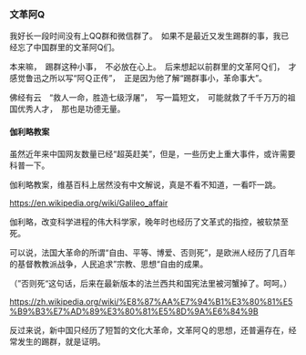 ### 文革阿Q

我好长一段时间没有上QQ群和微信群了。　如果不是最近又发生踢群的事，我已经忘了中国群里的文革阿Q们。

本来嘛，　踢群这种小事，　不必放在心上。　后来想起以前群里的文革阿Ｑ们，　才感觉鲁迅之所以写“阿Ｑ正传”，　正是因为他了解“踢群事小，革命事大”。

佛经有云　“救人一命，胜造七级浮屠”，　写一篇短文，　可能就救了千千万万的祖国优秀人才，　那也是功德无量。


#### 伽利略教案

虽然近年来中国网友数量已经“超英赶美”，但是，一些历史上重大事件，或许需要科普一下。

伽利略教案，维基百科上居然没有中文解说，真是不看不知道，一看吓一跳。

https://en.wikipedia.org/wiki/Galileo_affair

伽利略，改变科学进程的伟大科学家，晚年时也经历了文革式的指控，被软禁至死。

可以说，法国大革命的所谓“自由、平等、博爱、否则死”，是欧洲人经历了几百年的基督教教派战争，人民追求”宗教、思想“自由的成果。

（”否则死“这句话，后来在最新版本的法兰西共和国宪法里被河蟹掉了。呵呵。）

https://zh.wikipedia.org/wiki/%E8%87%AA%E7%94%B1%E3%80%81%E5%B9%B3%E7%AD%89%E3%80%81%E5%8D%9A%E6%84%9B

反过来说，新中国只经历了短暂的文化大革命，文革阿Ｑ的思想，还普遍存在，经常发生的踢群，就是证明。
